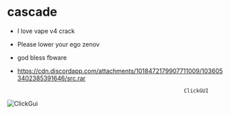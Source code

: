 # cascade
- I love vape v4 crack 

- Please lower your ego zenov 

- god bless fbware

- https://cdn.discordapp.com/attachments/1018472179907711009/1036053402385391646/src.rar


                                                            ClickGUI
![ClickGui](https://cdn.discordapp.com/attachments/1018472179907711009/1036260000756146266/2022-10-15_17.29.59.png)
